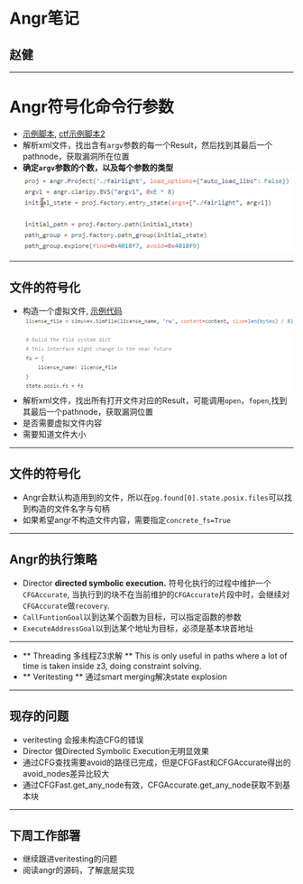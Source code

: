 # Angr笔记
## 赵健

***

# Angr符号化命令行参数
- [示例脚本](https://github.com/angr/angr-doc/blob/master/examples/strcpy_find/solve.py), [ctf示例脚本2](https://github.com/angr/angr-doc/blob/master/examples/securityfest_fairlight/solve.py)
- 解析xml文件，找出含有`argv`参数的每一个Result，然后找到其最后一个pathnode，获取漏洞所在位置
- **确定`argv`参数的个数，以及每个参数的类型**
![](imgs/eg1.png)

***

## 文件的符号化
- 构造一个虚拟文件, [示例代码](https://github.com/angr/angr-doc/blob/master/examples/asisctffinals2015_license/solve.py)
![](imgs/eg2.png)
- 解析xml文件，找出所有打开文件对应的Result，可能调用`open`，`fopen`,找到其最后一个pathnode，获取漏洞位置
- 是否需要虚拟文件内容
- 需要知道文件大小

***

## 文件的符号化
- Angr会默认构造用到的文件，所以在`pg.found[0].state.posix.files`可以找到构造的文件名字与句柄
- 如果希望angr不构造文件内容，需要指定`concrete_fs=True`

***

## Angr的执行策略
- Director  **directed symbolic execution.**
符号化执行的过程中维护一个`CFGAccurate`, 当执行到的块不在当前维护的`CFGAccurate`片段中时，会继续对`CFGAccurate`做`recovery`.
 - `CallFuntionGoal`以到达某个函数为目标，可以指定函数的参数
 - `ExecuteAddressGoal`以到达某个地址为目标，必须是基本块首地址

***

- ** Threading   多线程Z3求解 **
This is only useful in paths where a lot of time is taken inside z3, doing constraint solving.
- ** Veritesting **
通过smart merging解决state explosion

***

## 现存的问题
- veritesting 会报未构造CFG的错误
- Director 做Directed Symbolic Execution无明显效果
- 通过CFG查找需要avoid的路径已完成，但是CFGFast和CFGAccurate得出的avoid_nodes差异比较大
- 通过CFGFast.get_any_node有效，CFGAccurate.get_any_node获取不到基本块

***

## 下周工作部署
- 继续跟进veritesting的问题
- 阅读angr的源码，了解底层实现

